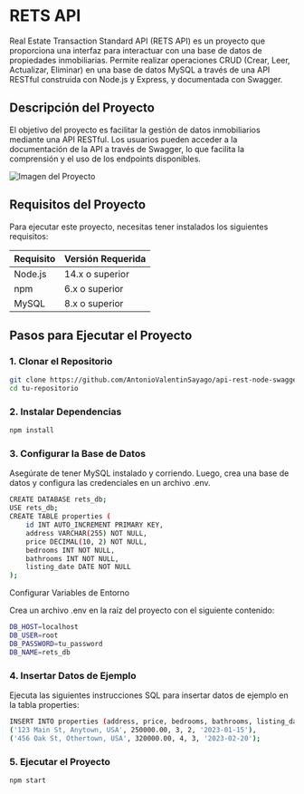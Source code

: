 # RETS API

Real Estate Transaction Standard API (RETS API) es un proyecto que proporciona una interfaz para interactuar con una base de datos de propiedades inmobiliarias. Permite realizar operaciones CRUD (Crear, Leer, Actualizar, Eliminar) en una base de datos MySQL a través de una API RESTful construida con Node.js y Express, y documentada con Swagger.

## Descripción del Proyecto

El objetivo del proyecto es facilitar la gestión de datos inmobiliarios mediante una API RESTful. Los usuarios pueden acceder a la documentación de la API a través de Swagger, lo que facilita la comprensión y el uso de los endpoints disponibles.

![Imagen del Proyecto](media/proyecto-visual.png)

## Requisitos del Proyecto

Para ejecutar este proyecto, necesitas tener instalados los siguientes requisitos:

| Requisito     | Versión Requerida          |
|---------------|----------------------------|
| Node.js       | 14.x o superior            |
| npm           | 6.x o superior             |
| MySQL         | 8.x o superior             |

## Pasos para Ejecutar el Proyecto

### 1. Clonar el Repositorio

```bash
git clone https://github.com/AntonioValentinSayago/api-rest-node-swagger
cd tu-repositorio
```

### 2. Instalar Dependencias
```bash
npm install
```

### 3. Configurar la Base de Datos
Asegúrate de tener MySQL instalado y corriendo. Luego, crea una base de datos y configura las credenciales en un archivo .env.
```bash
CREATE DATABASE rets_db;
USE rets_db;
CREATE TABLE properties (
    id INT AUTO_INCREMENT PRIMARY KEY,
    address VARCHAR(255) NOT NULL,
    price DECIMAL(10, 2) NOT NULL,
    bedrooms INT NOT NULL,
    bathrooms INT NOT NULL,
    listing_date DATE NOT NULL
);
```
Configurar Variables de Entorno

Crea un archivo .env en la raíz del proyecto con el siguiente contenido:
```bash
DB_HOST=localhost
DB_USER=root
DB_PASSWORD=tu_password
DB_NAME=rets_db

```
### 4. Insertar Datos de Ejemplo
Ejecuta las siguientes instrucciones SQL para insertar datos de ejemplo en la tabla properties:
```bash
INSERT INTO properties (address, price, bedrooms, bathrooms, listing_date) VALUES
('123 Main St, Anytown, USA', 250000.00, 3, 2, '2023-01-15'),
('456 Oak St, Othertown, USA', 320000.00, 4, 3, '2023-02-20');
```

### 5. Ejecutar el Proyecto
```bash
npm start

```